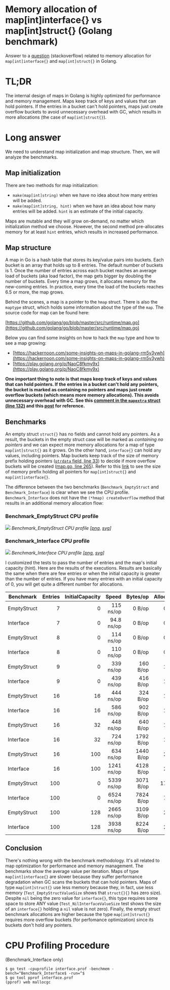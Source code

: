 # Memory allocation of map[int]interface{} vs map[int]struct{} (Golang benchmark)

Answer to a [question](https://stackoverflow.com/questions/65258003/memory-allocation-of-mapintinterface-vs-mapintstruct) (stackoverflow) related to memory allocation for `map[int]interface{}` and `map[int]struct{}` in Golang.

# TL;DR

The internal design of maps in Golang is highly optimized for performance and memory management. Maps keep track of keys and values that can hold pointers. If the entries in a bucket can't hold pointers, maps just create overflow buckets to avoid unnecessary overhead with GC, which results in more allocations (the case of `map[int]struct{}`).

# Long answer

We need to understand map initialization and map structure. Then, we will analyze the benchmarks.

## Map initialization

There are two methods for map initialization:

- `make(map[int]string)` when we have no idea about how many entries will be added.
- `make(map[int]string, hint)` when we have an idea about how many entries will be added. `hint` is an estimate of the initial capacity.

Maps are mutable and they will grow on-demand, no matter which initialization method we choose. However, the second method pre-allocates memory for at least `hint` entries, which results in increased performance.

## Map structure

A map in Go is a hash table that stores its key/value pairs into buckets. Each bucket is an array that holds up to 8 entries. The default number of buckets is 1. Once the number of entries across each bucket reaches an average load of buckets (aka load factor), the map gets bigger by doubling the number of buckets. Every time a map grows, it allocates memory for the new-coming entries. In practice, every time the load of the buckets reaches 6.5 or more, the map grows.

Behind the scenes, a map is a pointer to the `hmap` struct. There is also the `maptype` struct, which holds some information about the type of the `map`. The source code for map can be found here:

[https://github.com/golang/go/blob/master/src/runtime/map.go](https://github.com/golang/go/blob/master/src/runtime/map.go)

Below you can find some insights on how to hack the `map` type and how to see a map growing:
- [https://hackernoon.com/some-insights-on-maps-in-golang-rm5v3ywh](https://hackernoon.com/some-insights-on-maps-in-golang-rm5v3ywh)
- [https://play.golang.org/p/NaoC8fkmy9x](https://play.golang.org/p/NaoC8fkmy9x)

**One important thing to note is that maps keep track of keys and values that can hold pointers. If the entries in a bucket can't hold any pointers, the bucket is marked as containing no pointers and maps just create overflow buckets (which means more memory allocations). This avoids unnecessary overhead with GC. See this [comment in the `mapextra` struct (line 132)](https://github.com/golang/go/blob/682a1d2176b02337460aeede0ff9e49429525195/src/runtime/map.go#L132) and this [post](https://www.komu.engineer/blogs/go-gc-maps) for reference.**

## Benchmarks

An empty struct `struct{}` has no fields and cannot hold any pointers. As a result, the buckets in the empty struct case will be marked as *containing no pointers* and we can expect more memory allocations for a map of type `map[int]struct{}` as it grows. On the other hand, `interface{}` can hold any values, including pointers. Map buckets keep track of the size of memory prefix holding pointers ([`ptrdata` field, line 33](https://github.com/golang/go/blob/cd99385ff4a4b7534c71bb92420da6f462c5598e/src/runtime/type.go#L33)) to decide if more overflow buckets will be created ([map.go, line 265](https://github.com/golang/go/blob/b634f5d97a6e65f19057c00ed2095a1a872c7fa8/src/runtime/map.go#L265)). Refer to this [link](https://play.golang.org/p/_-QKWu1GBnr) to see the size of memory prefix holding all pointers for `map[int]struct{}` and `map[int]interface{}`.

The difference between the two benchmarks (`Benchmark_EmptyStruct` and `Benchmark_Interface`) is clear when we see the CPU profile. `Benchmark_Interface` does not have the `(*hmap) createOverflow` method that results in an additional memory allocation flow:

### Benchmark_EmptyStruct CPU profile

![](https://raw.githubusercontent.com/ricardoerikson/benchmark-golang-maps/main/map_empty_struct_cpu_profile.png)
*Benchmark_EmptyStruct CPU profile [[png](https://raw.githubusercontent.com/ricardoerikson/benchmark-golang-maps/main/map_empty_struct_cpu_profile.png), [svg](https://raw.githubusercontent.com/ricardoerikson/benchmark-golang-maps/main/map_empty_struct_cpu_profile.svg)]*

### Benchmark_Interface CPU profile

![](https://raw.githubusercontent.com/ricardoerikson/benchmark-golang-maps/main/map_interface_cpu_profile.png)
*Benchmark_Interface CPU profile [[png](https://raw.githubusercontent.com/ricardoerikson/benchmark-golang-maps/main/map_interface_cpu_profile.png), [svg](https://raw.githubusercontent.com/ricardoerikson/benchmark-golang-maps/main/map_interface_cpu_profile.svg)]*

I customized the tests to pass the number of entries and the map's initial capacity (hint). Here are the results of the executions. Results are basically the same when there are few entries or when the initial capacity is greater than the number of entries. If you have many entries with an initial capacity of 0, you will get quite a different number for allocations.

| Benchmark   | Entries | InitialCapacity |      Speed |  Bytes/op | Allocations/op |
| ----------- | ------: | --------------: | ---------: | --------: | -------------: |
| EmptyStruct |       7 |               0 |  115 ns/op |    0 B/op |    0 allocs/op |
| Interface   |       7 |               0 | 94.8 ns/op |    0 B/op |    0 allocs/op |
| EmptyStruct |       8 |               0 |  114 ns/op |    0 B/op |    0 allocs/op |
| Interface   |       8 |               0 |  110 ns/op |    0 B/op |    0 allocs/op |
| EmptyStruct |       9 |               0 |  339 ns/op |  160 B/op |    1 allocs/op |
| Interface   |       9 |               0 |  439 ns/op |  416 B/op |    1 allocs/op |
| EmptyStruct |      16 |              16 |  444 ns/op |  324 B/op |    1 allocs/op |
| Interface   |      16 |              16 |  586 ns/op |  902 B/op |    1 allocs/op |
| EmptyStruct |      16 |              32 |  448 ns/op |  640 B/op |    1 allocs/op |
| Interface   |      16 |              32 |  724 ns/op | 1792 B/op |    1 allocs/op |
| EmptyStruct |      16 |             100 |  634 ns/op | 1440 B/op |    2 allocs/op |
| Interface   |      16 |             100 | 1241 ns/op | 4128 B/op |    2 allocs/op |
| EmptyStruct |     100 |               0 | 5339 ns/op | 3071 B/op |   17 allocs/op |
| Interface   |     100 |               0 | 6524 ns/op | 7824 B/op |    7 allocs/op |
| EmptyStruct |     100 |             128 | 2665 ns/op | 3109 B/op |    2 allocs/op |
| Interface   |     100 |             128 | 3938 ns/op | 8224 B/op |    2 allocs/op |

## Conclusion

There's nothing wrong with the benchmark methodology. It's all related to map optimization for performance and memory management. The benchmarks show the average value per iteration. Maps of type `map[int]interface{}` are slower because they suffer performance degradation when GC scans the buckets that can hold pointers. Maps of type `map[int]struct{}` use less memory because they, in fact, use less memory (`Test_EmptyStructValueSize` shows that `struct{}{}` has zero size). Despite `nil` being the zero value for `interface{}`, this type requires some space to store ANY value (`Test_NilInterfaceValueSize` test shows the size of an `interface{}` holding a `nil` value is not zero). Finally, the empty struct benchmark allocations are higher because the type `map[int]struct{}` requires more overflow buckets (for perfomance optimization) since its buckets don't hold any pointers.

# CPU Profiling Procedure

(Benchmark_Interface only)

```
$ go test -cpuprofile interface.prof -benchmem -bench=^Benchmark_Interface$ -run=^$
$ go tool pprof interface.prof
(pprof) web mallocgc
```
